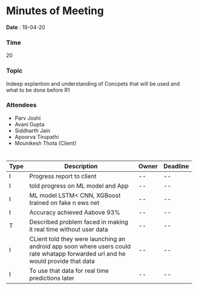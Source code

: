 # Minutes of Meeting

 
**Date** : 19-04-20
### **Time** 
 20
### **Topic**
 Indeep explantion and understanding of Concpets that will be used and what to be done before R1
### **Attendees**
* Parv Joshi
* Avani Gupta
* Siddharth Jain
* Apoorva Tirupathi
* Mounikesh Thota (Client)

#
#
#
Type | Description | Owner | Deadline
---- | ---- | -|--
I | Progress report to client|--|--| 
I | told progress on ML model and App|--|--| 
I | ML model LSTM< CNN, XGBoost trained on fake n ews net|--|-- |
I | Accuracy achieved Aabove 93%|--|--|
T | Described problem faced in making it real time without user data|--|--|
I | CLient told they were launching an android app soon where users could rate whatapp forwarded url and he would provide that data|--|-- |
I | To use that data for real time predictions later|--|-- |
